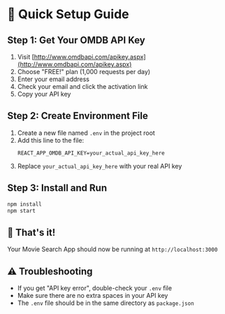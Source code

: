 # 🚀 Quick Setup Guide

## Step 1: Get Your OMDB API Key
1. Visit [http://www.omdbapi.com/apikey.aspx](http://www.omdbapi.com/apikey.aspx)
2. Choose "FREE!" plan (1,000 requests per day)
3. Enter your email address
4. Check your email and click the activation link
5. Copy your API key

## Step 2: Create Environment File
1. Create a new file named `.env` in the project root
2. Add this line to the file:
   ```
   REACT_APP_OMDB_API_KEY=your_actual_api_key_here
   ```
3. Replace `your_actual_api_key_here` with your real API key

## Step 3: Install and Run
```bash
npm install
npm start
```

## 🎉 That's it!
Your Movie Search App should now be running at `http://localhost:3000`

## ⚠️ Troubleshooting
- If you get "API key error", double-check your `.env` file
- Make sure there are no extra spaces in your API key
- The `.env` file should be in the same directory as `package.json` 